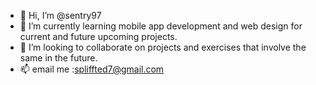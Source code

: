 - 👋 Hi, I’m @sentry97
- 🌱 I’m currently learning mobile app development and web design for current and future upcoming projects.
- 💞️ I’m looking to collaborate on projects and exercises that involve the same in the future.
- 📫 email me :spliffted7@gmail.com

<!---
sentry97/sentry97 is a ✨ special ✨ repository because its `README.md` (this file) appears on your GitHub profile.
You can click the Preview link to take a look at your changes.
--->
